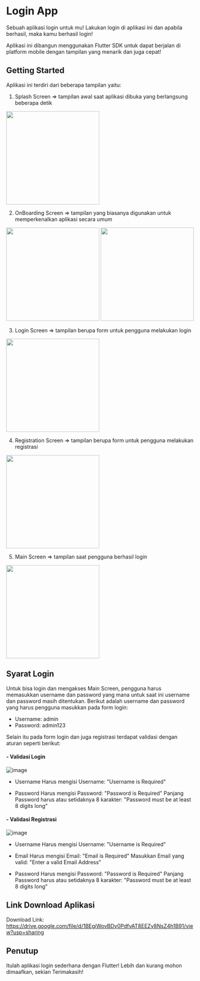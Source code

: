 # Login App

Sebuah aplikasi login untuk mu!
Lakukan login di aplikasi ini dan apabila berhasil, maka kamu berhasil login!

Aplikasi ini dibangun menggunakan Flutter SDK untuk dapat berjalan di platform mobile 
dengan tampilan yang menarik dan juga cepat!


## Getting Started

Aplikasi ini terdiri dari beberapa tampilan yaitu:
1. Splash Screen => tampilan awal saat aplikasi dibuka yang berlangsung beberapa detik
<img src="https://user-images.githubusercontent.com/85085226/168231615-abf19fb7-e9e3-4ae3-8705-77e4e91f0e1f.jpg" width="250">

2. OnBoarding Screen => tampilan yang biasanya digunakan untuk memperkenalkan aplikasi secara umum
<img src="https://user-images.githubusercontent.com/85085226/168231684-07f80473-d17e-4c47-93e4-61d658315c84.jpg" width="250">
<img src="https://user-images.githubusercontent.com/85085226/168231645-e5de8eec-fde7-49df-b05e-5ebfcd14813b.jpg" width="250">

3. Login Screen => tampilan berupa form untuk pengguna melakukan login
<img src="https://user-images.githubusercontent.com/85085226/168231711-22b00dcb-1b57-4aa0-9e27-96264b099b0b.jpg" width="250">

4. Registration Screen => tampilan berupa form untuk pengguna melakukan registrasi
<img src="https://user-images.githubusercontent.com/85085226/168231733-4b7241cb-5720-49d5-8af6-83ca3d842b20.jpg" width="250">

5. Main Screen => tampilan saat pengguna berhasil login
<img src="https://user-images.githubusercontent.com/85085226/168231749-f921d061-b7d0-4f20-8233-dfccfd8e4e21.jpg" width="250">


## Syarat Login
Untuk bisa login dan mengakses Main Screen, pengguna harus memasukkan
username dan password yang mana untuk saat ini username dan password 
masih ditentukan. Berikut adalah username dan password yang harus pengguna
masukkan pada form login:
- Username: admin
- Password: admin123

Selain itu pada form login dan juga registrasi terdapat validasi dengan aturan seperti berikut:
#### - Validasi Login
![image](https://user-images.githubusercontent.com/85085226/168232480-5efafaaf-8456-43d7-87c0-24b6a125b0c5.png)
- Username
  Harus mengisi Username: "Username is Required"
  
- Password
  Harus mengisi Password: "Password is Required"
  Panjang Password harus atau setidaknya 8 karakter: "Password must be at least 8 digits long"

#### - Validasi  Registrasi
![image](https://user-images.githubusercontent.com/85085226/168232592-35efeb62-8098-4d69-8638-238147ab5cbc.png)
- Username
  Harus mengisi Username: "Username is Required"
  
- Email
  Harus mengisi Email: "Email is Required"
  Masukkan Email yang valid: "Enter a valid Email Address"

- Password
  Harus mengisi Password: "Password is Required"
  Panjang Password harus atau setidaknya 8 karakter: "Password must be at least 8 digits long"
  

## Link Download Aplikasi
Download Link: https://drive.google.com/file/d/1BEgiWovBDy0PdfvAT8EEZy8NsZ4h1B91/view?usp=sharing


## Penutup
Itulah aplikasi login sederhana dengan Flutter!
Lebih dan kurang mohon dimaafkan, sekian Terimakasih!
